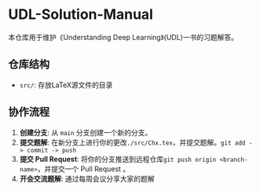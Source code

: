 # UDL-Solution-Manual

本仓库用于维护《Understanding Deep Learning》(UDL)一书的习题解答。

## 仓库结构

- `src/`: 存放LaTeX源文件的目录

## 协作流程

1. **创建分支**: 从 `main` 分支创建一个新的分支。
2. **提交题解**: 在新分支上进行你的更改`./src/Chx.tex`，并提交题解。`git add -> commit -> push`
3. **提交 Pull Request**: 将你的分支推送到远程仓库`git push origin <branch-name>`，并提交一个 Pull Request 。
4. **开会交流题解**: 通过每周会议分享大家的题解 